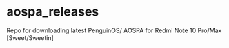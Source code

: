 # aospa_releases
Repo for downloading latest PenguinOS/ AOSPA for Redmi Note 10 Pro/Max [Sweet/Sweetin]
